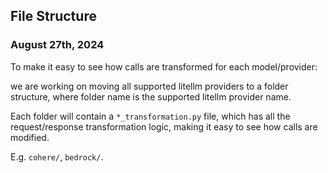 ## File Structure

### August 27th, 2024

To make it easy to see how calls are transformed for each model/provider:

we are working on moving all supported litellm providers to a folder structure, where folder name is the supported litellm provider name.

Each folder will contain a `*_transformation.py` file, which has all the request/response transformation logic, making it easy to see how calls are modified.

E.g. `cohere/`, `bedrock/`.
